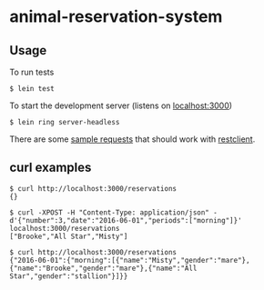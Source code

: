 # animal-reservation-system

## Usage

To run tests
```
$ lein test
```

To start the development server (listens on [localhost:3000](http://localhost:3000))
```
$ lein ring server-headless
```

There are some [sample requests](docs/requests.txt) that should work with [restclient](https://github.com/pashky/restclient.el).

## curl examples
```
$ curl http://localhost:3000/reservations
{}

$ curl -XPOST -H "Content-Type: application/json" -d'{"number":3,"date":"2016-06-01","periods":["morning"]}' localhost:3000/reservations
["Brooke","All Star","Misty"]

$ curl http://localhost:3000/reservations
{"2016-06-01":{"morning":[{"name":"Misty","gender":"mare"},{"name":"Brooke","gender":"mare"},{"name":"All Star","gender":"stallion"}]}}
```
